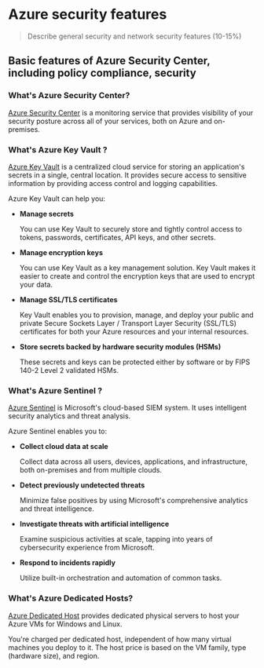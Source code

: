 # Azure security features

> Describe general security and network security features (10-15%)


## Basic features of Azure Security Center, including policy compliance, security

### What's Azure Security Center?

[Azure Security Center](https://docs.microsoft.com/en-us/learn/modules/protect-against-security-threats-azure/2-protect-threats-security-center) is a monitoring service that provides visibility of your security posture across all of your services, both on Azure and on-premises. 

### What's Azure Key Vault ?

[Azure Key Vault](https://docs.microsoft.com/en-us/learn/modules/protect-against-security-threats-azure/4-manage-secrets-key-vault) is a centralized cloud service for storing an application's secrets in a single, central location. It provides secure access to sensitive information by providing access control and logging capabilities.

Azure Key Vault can help you:

-   **Manage secrets**
    
    You can use Key Vault to securely store and tightly control access to tokens, passwords, certificates, API keys, and other secrets.
    
-   **Manage encryption keys**
    
    You can use Key Vault as a key management solution. Key Vault makes it easier to create and control the encryption keys that are used to encrypt your data.
    
-   **Manage SSL/TLS certificates**
    
    Key Vault enables you to provision, manage, and deploy your public and private Secure Sockets Layer / Transport Layer Security (SSL/TLS) certificates for both your Azure resources and your internal resources.
    
-   **Store secrets backed by hardware security modules (HSMs)**
    
    These secrets and keys can be protected either by software or by FIPS 140-2 Level 2 validated HSMs.

###  What's Azure Sentinel ?

[Azure Sentinel](https://docs.microsoft.com/en-us/learn/modules/protect-against-security-threats-azure/3-detect-respond-threats-sentinel) is Microsoft's cloud-based SIEM system. It uses intelligent security analytics and threat analysis.

Azure Sentinel enables you to:

-   **Collect cloud data at scale**
    
    Collect data across all users, devices, applications, and infrastructure, both on-premises and from multiple clouds.
    
-   **Detect previously undetected threats**
    
    Minimize false positives by using Microsoft's comprehensive analytics and threat intelligence.
    
-   **Investigate threats with artificial intelligence**
    
    Examine suspicious activities at scale, tapping into years of cybersecurity experience from Microsoft.
    
-   **Respond to incidents rapidly**
    
    Utilize built-in orchestration and automation of common tasks.
    
### What's Azure Dedicated Hosts?

[Azure Dedicated Host](https://azure.microsoft.com/services/virtual-machines/dedicated-host/) provides dedicated physical servers to host your Azure VMs for Windows and Linux.

You're charged per dedicated host, independent of how many virtual machines you deploy to it. The host price is based on the VM family, type (hardware size), and region.

